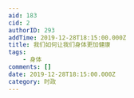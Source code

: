 ```yaml
---
aid: 183
cid: 2
authorID: 293
addTime: 2019-12-28T18:15:00.000Z
title: 我们如何让我们身体更加健康
tags:
    - 身体
comments: []
date: 2019-12-28T18:15:00.000Z
category: 时政
---
```



